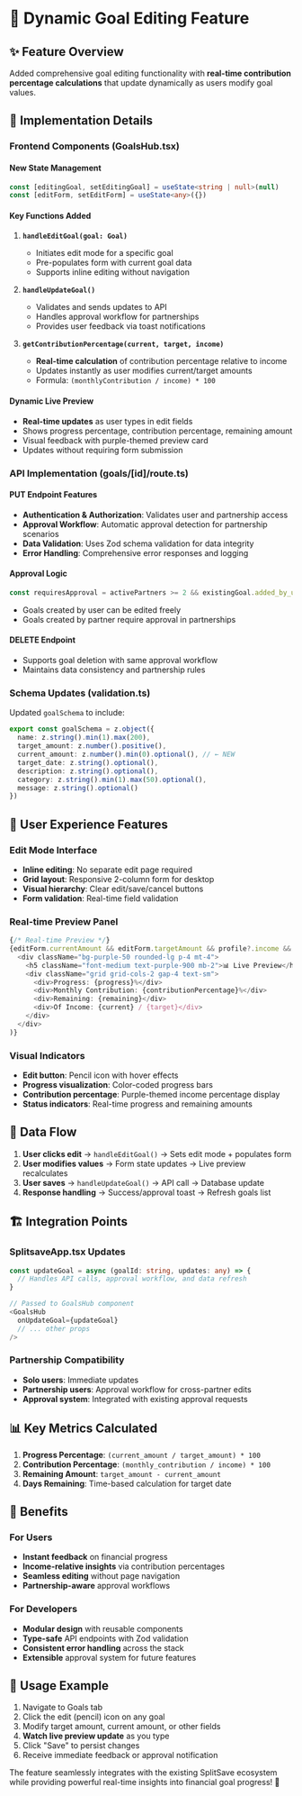 # 🎯 Dynamic Goal Editing Feature

## ✨ **Feature Overview**

Added comprehensive goal editing functionality with **real-time contribution percentage calculations** that update dynamically as users modify goal values.

## 🔧 **Implementation Details**

### **Frontend Components (GoalsHub.tsx)**

#### **New State Management**
```typescript
const [editingGoal, setEditingGoal] = useState<string | null>(null)
const [editForm, setEditForm] = useState<any>({})
```

#### **Key Functions Added**

1. **`handleEditGoal(goal: Goal)`**
   - Initiates edit mode for a specific goal
   - Pre-populates form with current goal data
   - Supports inline editing without navigation

2. **`handleUpdateGoal()`**
   - Validates and sends updates to API
   - Handles approval workflow for partnerships
   - Provides user feedback via toast notifications

3. **`getContributionPercentage(current, target, income)`**
   - **Real-time calculation** of contribution percentage relative to income
   - Updates instantly as user modifies current/target amounts
   - Formula: `(monthlyContribution / income) * 100`

#### **Dynamic Live Preview**
- **Real-time updates** as user types in edit fields
- Shows progress percentage, contribution percentage, remaining amount
- Visual feedback with purple-themed preview card
- Updates without requiring form submission

### **API Implementation (goals/[id]/route.ts)**

#### **PUT Endpoint Features**
- **Authentication & Authorization**: Validates user and partnership access
- **Approval Workflow**: Automatic approval detection for partnership scenarios
- **Data Validation**: Uses Zod schema validation for data integrity
- **Error Handling**: Comprehensive error responses and logging

#### **Approval Logic**
```typescript
const requiresApproval = activePartners >= 2 && existingGoal.added_by_user_id !== user.id
```
- Goals created by user can be edited freely
- Goals created by partner require approval in partnerships

#### **DELETE Endpoint**
- Supports goal deletion with same approval workflow
- Maintains data consistency and partnership rules

### **Schema Updates (validation.ts)**

Updated `goalSchema` to include:
```typescript
export const goalSchema = z.object({
  name: z.string().min(1).max(200),
  target_amount: z.number().positive(),
  current_amount: z.number().min(0).optional(), // ← NEW
  target_date: z.string().optional(),
  description: z.string().optional(),
  category: z.string().min(1).max(50).optional(),
  message: z.string().optional()
})
```

## 🎨 **User Experience Features**

### **Edit Mode Interface**
- **Inline editing**: No separate edit page required
- **Grid layout**: Responsive 2-column form for desktop
- **Visual hierarchy**: Clear edit/save/cancel buttons
- **Form validation**: Real-time field validation

### **Real-time Preview Panel**
```typescript
{/* Real-time Preview */}
{editForm.currentAmount && editForm.targetAmount && profile?.income && (
  <div className="bg-purple-50 rounded-lg p-4 mt-4">
    <h5 className="font-medium text-purple-900 mb-2">📊 Live Preview</h5>
    <div className="grid grid-cols-2 gap-4 text-sm">
      <div>Progress: {progress}%</div>
      <div>Monthly Contribution: {contributionPercentage}%</div>
      <div>Remaining: {remaining}</div>
      <div>Of Income: {current} / {target}</div>
    </div>
  </div>
)}
```

### **Visual Indicators**
- **Edit button**: Pencil icon with hover effects
- **Progress visualization**: Color-coded progress bars
- **Contribution percentage**: Purple-themed income percentage display
- **Status indicators**: Real-time progress and remaining amounts

## 🔄 **Data Flow**

1. **User clicks edit** → `handleEditGoal()` → Sets edit mode + populates form
2. **User modifies values** → Form state updates → Live preview recalculates
3. **User saves** → `handleUpdateGoal()` → API call → Database update
4. **Response handling** → Success/approval toast → Refresh goals list

## 🏗️ **Integration Points**

### **SplitsaveApp.tsx Updates**
```typescript
const updateGoal = async (goalId: string, updates: any) => {
  // Handles API calls, approval workflow, and data refresh
}

// Passed to GoalsHub component
<GoalsHub
  onUpdateGoal={updateGoal}
  // ... other props
/>
```

### **Partnership Compatibility**
- **Solo users**: Immediate updates
- **Partnership users**: Approval workflow for cross-partner edits
- **Approval system**: Integrated with existing approval requests

## 📊 **Key Metrics Calculated**

1. **Progress Percentage**: `(current_amount / target_amount) * 100`
2. **Contribution Percentage**: `(monthly_contribution / income) * 100`
3. **Remaining Amount**: `target_amount - current_amount`
4. **Days Remaining**: Time-based calculation for target date

## 🎯 **Benefits**

### **For Users**
- **Instant feedback** on financial progress
- **Income-relative insights** via contribution percentages
- **Seamless editing** without page navigation
- **Partnership-aware** approval workflows

### **For Developers**
- **Modular design** with reusable components
- **Type-safe** API endpoints with Zod validation
- **Consistent error handling** across the stack
- **Extensible** approval system for future features

## 🚀 **Usage Example**

1. Navigate to Goals tab
2. Click the edit (pencil) icon on any goal
3. Modify target amount, current amount, or other fields
4. **Watch live preview update** as you type
5. Click "Save" to persist changes
6. Receive immediate feedback or approval notification

The feature seamlessly integrates with the existing SplitSave ecosystem while providing powerful real-time insights into financial goal progress! 🎉
